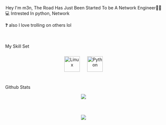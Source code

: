 <div align="center">
</div>


<div align="center">Hey I'm m3n, The Road Has Just Been Started To be A Network Engineer👨‍💻</div>
💻 Intrested In python, Network

❓ also I love trolling on others lol  


<br/>


My Skill Set
<div align="center">
<a href="https://www.linux.org/" target="_blank"><img style="margin: 10px" src="https://profilinator.rishav.dev/skills-assets/linux-original.svg" alt="Linux" height="50" /></a>
<a href="https://www.python.org/" target="_blank"><img style="margin: 10px" src="https://profilinator.rishav.dev/skills-assets/python-original.svg" alt="Python" height="50" /></a>
</div>

</td><td valign="top" width="33%">



</td></tr></table>

<br/>



Github Stats
<div align="center"><img src="https://github-readme-stats.vercel.app/api?username=rootMx7&show_icons=true&count_private=true&hide_border=true" align="center" /></div>

<br/>



<br/>


<br/>

<div align="center">
<img src="https://komarev.com/ghpvc/?username=rootMx7&&style=flat-square" align="center" />
</div>


<br/>


<br />

